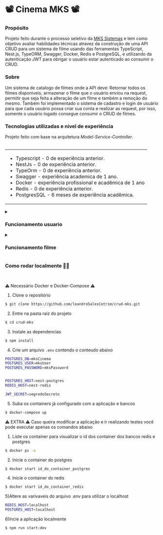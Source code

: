 # 📽 Cinema MKS 📽

<summary><h3>Propósito</h3></summary>
Projeto feito durante o processo seletivo da <a href="[https://www.mkssistemas.com.br/)">MKS Sistemas</a> e tem como objetivo avaliar habilidades técnicas atravez da construção de uma API CRUD para um sistema de filme usando das ferramentas TypeScript, Nest.js, TypeORM, Swagger, Docker, Redis e PostgreSQL, e utilizando da autenticação JWT para obrigar o usuário estar autenticado ao consumir o CRUD.

<summary><h3>Sobre</h3></summary>
Um sistema de catalogo de filmes onde a API deve: Retornar todos os filmes disponiveis, armazenar o filme que o usuário enviou na request, permitir que seja feita a alteração de um filme e também a remoção do mesmo. Também foi implementado o sistema de cadastro e login de usuário para que cada usuário possa criar sua conta e realizar as request, por isso, somente o usuário logado consegue consumir o CRUD de filmes.

<summary><h3>Tecnologias utilizadas e nivel de experiência</h3></summary>
  Projeto feito com base na arquitetura <i>Model-Service-Controller</i>.
  </br></br>
  
   <table>
    <tr>
      <td>
        <ul>
          <li>Typescript - 0 de experiência anterior.</li>
          <li>NestJs - 0 de experiência anterior.</li>
          <li>TypeOrm - 0 de experiência anterior.</li>
          <li>Swagger - experiência academica de 1 ano.</li>
          <li>Docker - experiência profissional e acadêmica de 1 ano</li>
          <li>Redis - 0 de experiência anterior.</li>
          <li>PostgresSQL - 6 meses de experiência acadêmica.</li>
        </ul>
      </td>
    </tr>
  </table>

  <details>
  <summary><h3>Funcionamento usuario</h3></summary>
  
  #### `POST /api/v1/usuario` (Cadastro de usuário):
  Espera que no body da requisição venha os dados do usuário e os insere na tabela `usuario_model` do banco de dados.</br>
  <details>
  <summary><b>Exemplo</b></summary>

  ```json
    {
      "userName": "leandrocotrim",
      "password": "senha123",
      "id": 1,
      "online": false
    }
  ```
  </details>
  
  #### `POST /api/v1/usario/login` (Realiza o login do usuário):
  Espera que no body da requisição venha os dados do usuário, verifica se condizem com um usuário do banco e retorna um `token JWT` de acesso, que também é armazenado no redis.</br>
  
  <details>
  <summary><b>Exemplo</b></summary>

  ```json
  {
    "online": true,
    "auth_token": "eyJhbGciOiJIUzI1NiIsInR5cCI6IkpXVCJ9.eyJ1c2VySWQiOjEsImlhdCI6MTcwMTE3NTY4NH0.eHw5vARTyqJQwAXiMboR-Ni9KUDg36cn6U6QFXB42dM"
  }
  ```
  </details>

  #### `POST /api/v1/usario/logout` (Realiza o logout do usuário):
  Espera que no header da requisição venha user_id e x-acess-token , verifica se condizem com um usuário do banco e realiza o logout definindo o status online para false e o valor armazenado no redis em branco.</br>
  
  <details>
  <summary><b>Exemplo de entrada</b></summary>

  ```json
    {
      "user_id": 1,
      "x-acess-token": "eyJhbGciOiJIUzI1NiIsInR5cCI6IkpXVCJ9.eyJ1c2VySWQiOjEsImlhdCI6MTcwMTE0MjQwM30.XyXoimPmbOJaSRF06dgQa_2PXmcvylbA6RwnJfyYFLQ"
    }
  ```
  </details>
  
  #### `GET /api/v1/usuario` (Retorna todos os usuarios e seus status):
  Essa requisição espera conter o token gerado no `login` em seu header na chave `x-acess-token`, junto com o id do usuário também em um header na chave `user_id`</br>
  
  <details>
  <summary><b>Exemplo de retorno</b></summary>
  
  ```json
  [
    {
      "userName": "leandrocotrim",
      "password": "senha123",
      "online": true
    },
    {
      "userName": "gabrielcotrim",
      "password": "senha321",
      "online": true
    }...
   ]
   ```
   </details>
  
  #### `PUT /api/v1/usuario/:id/` (Altera o usuário):
  Essa requisição espera conter o user_id e token gerado no `login` em seu header na chave e também um body contendo os novos dados`x-acess-token`</br>
  
  Altera o usuário especificado na URL da requisição, para o novo body informado. </br>
  
  <details>  
  <summary><b>Exemplo de retorno da URL `/api/v1/usuario/1`</b></summary>
  
   ```json
    {
      "userName": "loginNovo",
      "password": "senhaNova"
    }
  ```
  </details>
  
  #### `DELETE /api/v1/usuario/:id` (Remove o usuario):
  Essa requisição espera conter o token gerado no `login` em seu header na chave `x-acess-token`</br>
  Remove o usuario especificado pela URL. </br>
  
  <details>
  <summary><b>Exemplo de retorno da URL `/api/v1/usuario/1`</b></summary>
  
  ```json
  {
    "data": "O usuario com o id 2 foi deletado com sucesso!"
  }
  ```
  </details>
  </details>
  <details>
  <summary><h3>Funcionamento filme</h3></summary>
  
  #### `POST /api/v1/filme` (Cadastro de filme):
  Espera que no body da requisição venha os dados do filme e os insere na tabela `filme_model` do banco de dados. Também espera conter o token gerado no `login` em seu header na chave `x-acess-token`, junto com o id do usuário também em um header na chave `user_id`</br>
  <details>
  <summary><b>Exemplo de retorno</b></summary>

  ```json
    {
      "nome": "Homem-Aranha 4",
      "genero": "Super-heroi",
      "lancamento": 2025,
      "duracao": "02:19",
      "id": 4
    }
  ```
  </details>
  
  #### `GET /api/v1/filme` (Retorna todos os filmes e seus status):
  Essa requisição espera conter o token gerado no `login` em seu header na chave `x-acess-token`, junto com o id do usuário também em um header na chave `user_id`</br>
  
  <details>
  <summary><b>Exemplo de retorno</b></summary>
  
  ```json
  "data": [
      {
        "id": 2,
        "nome": "Homem-Aranha 3",
        "genero": "Super-heroi",
        "lancamento": 2007,
        "duracao": "02:19"
      },
      {
        "id": 3,
        "nome": "Xmen",
        "genero": "Super-heroi",
        "lancamento": 2007,
        "duracao": "02:19"
      },
      {
        "id": 4,
        "nome": "Homem-Aranha 4",
        "genero": "Super-heroi",
        "lancamento": 2025,
        "duracao": "02:19"
      }
    ]
   ```
   </details>
  
  #### `PUT /api/v1/filme/:id/` (Altera o filme):
  Essa requisição espera conter o user_id e token gerado no `login` em seu header na chave e também um body contendo os novos dados`x-acess-token`</br>
  
  Altera o filme especificado na URL da requisição, para o novo body informado. </br>
  
  <details>  
  <summary><b>Exemplo de retorno da URL `/api/v1/filme/1`</b></summary>
  
   ```json
    {
      "id": 2,
      "nome": "Homem-Aranha 3",
      "genero": "Super-heroi",
      "lancamento": 2007,
      "duracao": "02:19"
    }
  ```
  </details>
  
  #### `DELETE /api/v1/filme/:id` (Remove o filme):
  Essa requisição espera conter o token gerado no `login` em seu header na chave `x-acess-token`</br>
  Remove o filme especificado pela URL. </br>
  
  <details>
  <summary><b>Exemplo de retorno da URL `/api/v1/filme/1`</b></summary>
  
  ```json
  {
    "data": "O filme com o id 4 foi deletado com sucesso!"
  }
  ```
  </details>
  </details>

  
  
  <summary><h3>Como rodar localmente 👨‍💻</h3></summary></br>
  
  ⚠️ Necessário Docker e Docker-Compose ⚠️

1) Clone o repositório

```bash
$ git clone https://github.com/leandroSalesCotrim/crud-mks.git
```

2) Entre na pasta raíz do projeto

```bash
$ cd crud-mks
```

3) Instale as dependencias

```bash
$ npm install
```

4) Crie um arquivo `.env` contendo o conteudo abaixo
```bash
POSTGRES_DB=mksCinema
POSTGRES_USER=mksUser
POSTGRES_PASSWORD=mksPassword


POSTGRES_HOST=nest-postgres
REDIS_HOST=nest-redis

JWT_SECRET=segredoSecreto
```

5) Suba os containers já configurado com a aplicação e bancos

```bash
$ docker-compose up
```

  ⚠️ EXTRA ⚠️
Caso queira modificar a aplicação e ir realizando testes você pode executar apenas os comandos abaixo

1) Liste os container para visualizar o id dos container dos bancos redis e postgres
```bash
$ docker ps -a
```

2) Inicie o container do postgres
```bash
$ docker start id_do_container_postgres
```

4) Inicie o container do redis
```bash
$ docker start id_do_container_redis
```

5)Altere as varivaveis do arquivo .env para utilizar o localhost
```bash
REDIS_HOST=localhost
POSTGRES_HOST=localhost
```

6)Incie a aplicação localmente
```bash
$ npm run start:dev
```
